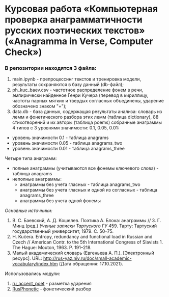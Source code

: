# Курсовая работа «Компьютерная проверка анаграмматичности русских поэтических текстов» («Anagramma in Verse, Computer Check»)

### В репозитории находятся 3 файла:
1. main.ipynb - препроцессинг текстов и тренировка модели, результаты сохраняются в базу данный (db-файл);
2. ph_kuc_baev.csv - частотное распределение фонем в речи, эмпирически найденное Генри Кучера (перевод в кириллицу, частоты парных мягких и твердых согласных объединены, ударение обозначено знаком "+"); 
3. data.db - база данных, содержащая результаты анализа: словарь из лемм и фонетического разбора этих лемм (таблица dictionary), 88 стихотворений и их авторы (таблица poems) собранные анаграммы 4 типов с 3 уровнями значимости: 0.1, 0.05, 0.01:
  + уровень значимости 0.1 - таблица anagrams
  + уровень значимости 0.05 - таблица anagrams_two
  + уровень значимости 0.01 - таблица anagrams_three

Четыре типа анаграмм:
  + полные анаграммы (учитываются все фонемы ключевого слова) - таблица anagrams
  + неполные анаграммы:
    - анаграммы без учета гласных - таблица anagrams_two
    - анаграммы без учета гласных и одной из согласных - таблица anagrams_three
    - анаграммы без учета одной фонемы

*Основные источники:*
1. В. С. Баевский, А. Д. Кошелев. Поэтика А. Блока: анаграммы // З. Г. Минц (ред.) *Ученые записки Тартуского ГУ* 459. Тарту: Тартуский государственный университет, 1979. С. 50–75.
2. H. Kučera. Entropy, redundancy and functional load in Russian and Czech // American Contr. to the 5th International Congress of Slavists 1. The Hague: Mouton, 1963. P. 191–218.
3. Малый академический словарь (Евгеньева А. П.). [Электронный ресурс]. URL: http://rus-yaz.niv.ru/doc/small-academic-vocabulary/index.htm (Дата обращения: 17.10.2021).

Использовались модули:
1. [ru_accent_poet](https://github.com/yuliya1324/ru_accent) - разметка ударения
2. [RusPhonetic](https://github.com/NyashniyVladya/RusPhonetic) - фонетический разбор 
